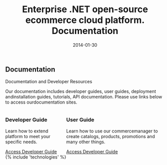 ﻿---
title: Enterprise .NET open-source ecommerce cloud platform. Documentation
description: Enterprise .NET open-source ecommerce cloud platform. Documentation
date: 2014-01-30
permalink: documentation
tags : 
- documentation
- commerce
---
<article role="main" class="main">
	<div class="documentation __responsive">
		<h1 class="head-title">Documentation</h1>
		<p class="sub-title">Documentation and Developer Resources</p>
		<p class="text">Our documentation includes developer guides, user guides, deployment andinstallation guides, tutorials, API documentation. Please use links below to access ourdocumentation sites.</p>
		<div class="columns">
			<div class="column">
				<div class="block">
					<h3 class="title">Developer Guide</h3>
					<p class="text">Learn how to extend platform to meet your specific needs.</p>
					<a class="button large" href="#">Access Developer Guide</a>
				</div>
			</div>
			<div class="column">
				<div class="block">
					<h3 class="title">User Guide</h3>
					<p class="text">Learn how to use our commercemanager to create catalogs, products, promotions and many other things.</p>
					<a class="button large" href="#">Access Developer Guide</a>
				</div>
			</div>
		</div>
	</div>
	{% include 'technologies' %}
</article>